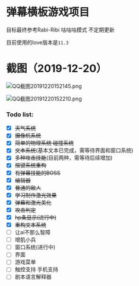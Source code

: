 # 弹幕横板游戏项目

目标最终参考Rabi-Ribi 咕咕咕模式 不定期更新

目前使用的love版本是`11.3`

# 截图（2019-12-20）

![QQ截图20191220152145.png](https://i.loli.net/2019/12/20/aiwyrF7Hhu15WvD.png)

![QQ截图20191220152210.png](https://i.loli.net/2019/12/20/g4Bf8iSRMFs9kKr.png)

### Todo list:
- [x] ~~天气系统~~
- [x] ~~摄像机系统~~
- [x] ~~简单的物理系统 碰撞系统~~
- [x] ~~文本系统~~(基本文本已完成，需等待界面和窗口系统)
- [x] ~~多种攻击技能~~(目前两种，需等待后续增加)
- [x] ~~按键系统重构~~
- [x] ~~有弹幕技能的BOSS~~
- [x] ~~编辑器~~
- [x] ~~普通的敌人~~
- [x] ~~学习制作激光效果~~
- [x] ~~弹幕和激光美化~~
- [x] ~~攻击判定~~
- [x] ~~hp条显示(进行中)~~
- [x] ~~重构文本系统~~
- [ ] 让ai不那么智障
- [ ] 增肌小兵
- [ ] 窗口系统(进行中)
- [ ] 界面
- [ ] 游戏菜单
- [ ] 触控支持 手机支持
- [ ] 剧本语言解释器
